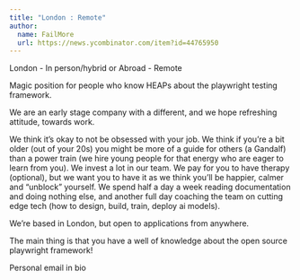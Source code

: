 ```yaml
---
title: "London : Remote"
author:
  name: FailMore
  url: https://news.ycombinator.com/item?id=44765950
---
```


<JobNavigation />

London - In person&#x2F;hybrid or Abroad - Remote

Magic position for people who know HEAPs about the playwright testing framework.

We are an early stage company with a different, and we hope refreshing attitude, towards work.

We think it’s okay to not be obsessed with your job. We think if you’re a bit older (out of your 20s) you might be more of a guide for others (a Gandalf) than a power train (we hire young people for that energy who are eager to learn from you). We invest a lot in our team. We pay for you to have therapy (optional), but we want you to have it as we think you’ll be happier, calmer and “unblock” yourself. We spend half a day a week reading documentation and doing nothing else, and another full day coaching the team on cutting edge tech (how to design, build, train, deploy ai models).

We’re based in London, but open to applications from anywhere.

The main thing is that you have a well of knowledge about the open source playwright framework!

Personal email in bio
<JobApplication />
